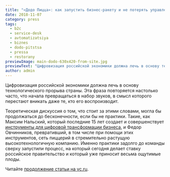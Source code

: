```yaml
---
title: "«Додо Пицца»: как запустить бизнес-ракету и не потерять управление"
date: 2018-11-07
category: press
tags:
  - b2c
  - service-desk
  - avtomatizatsiya
  - biznes
  - dodo-pitstsa
  - pressa
  - restorany
previewImage: main-dodo-630x420-from-site.jpg
previewText: "Цифровизация российской экономики должна лечь в основу технологического прорыва страны. Эта фраза повторяется настолько часто, что начала превращаться в набор звуков, в смысл которого перестают вникать даже те, кто его воспроизводит."
author: admin
---
```

Цифровизация российской экономики должна лечь в основу технологического прорыва страны. Эта фраза повторяется настолько часто, что начала превращаться в набор звуков, в смысл которого перестают вникать даже те, кто его воспроизводит.

Теоретическая дискуссия о том, что стоит за этими словами, могла бы продолжаться до бесконечности, если бы не практики. Такие, как Максим Нальский, который последние 15 лет создает и совершенствует [инструменты для цифровой трансформации бизнеса](https://pyrus.com/ru/), и Федор Овчинников, превративший, в том числе при помощи этих инструментов, сеть пиццерий в стремительно растущую высокотехнологичную компанию. Именно практики задолго до команды сверху запустили процесс, на который сегодня делает ставку российское правительство и который уже приносит весьма ощутимые плоды.

Читайте [продолжение статьи на vc.ru](https://vc.ru/story/49681-dodo-picca-kak-zapustit-biznes-raketu-i-ne-poteryat-upravleniya).